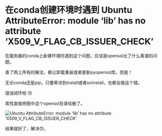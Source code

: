 # 在conda创建环境时遇到 Ubuntu AttributeError: module ‘lib’ has no attribute ‘X509_V_FLAG_CB_ISSUER_CHECK’

在服务器的conda上新建环境时遇到这个问题，应该是openssl出了什么离谱的问题。

查了网上所有的解法，都让卸载重装或者更新pyopenssl库。但是！

无论conda还是pip，只要牵涉到install或者uninstall，也都会报这个错。

错误闭环啦 😓

索性直接把图中这个openssl目录给删了。

![Ubuntu AttributeError: module ‘lib’ has no attribute ‘X509_V_FLAG_CB_ISSUER_CHECK’](https://picture-bed-bucket.oss-cn-beijing.aliyuncs.com/img/2e73fae710c1e8a1393b8ded1983181.png)

结果就好了，解决😓。
